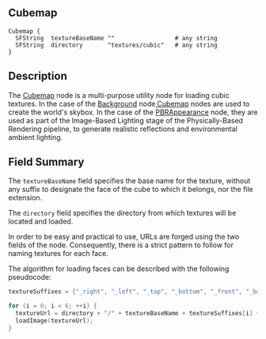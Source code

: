 ## Cubemap

```
Cubemap {
  SFString  textureBaseName ""                 # any string
  SFString  directory       "textures/cubic"   # any string
}
```

## Description

The [Cubemap](#cubemap) node is a multi-purpose utility node for loading cubic textures.
In the case of the [Background](background.md) node,[Cubemap](#cubemap) nodes are used to create the world's skybox.
In the case of the [PBRAppearance](pbrappearance.md) node, they are used as part of the Image-Based Lighting stage of the Physically-Based Rendering pipeline, to generate realistic reflections and environmental ambient lighting.



## Field Summary

The `textureBaseName` field specifies the base name for the texture, without any suffix to designate the face of the cube to which it belongs, nor the file extension.

The `directory` field specifies the directory from which textures will be located and loaded.

In order to be easy and practical to use, URLs are forged using the two fields of the node.
Consequently, there is a strict pattern to follow for naming textures for each face.

The algorithm for loading faces can be described with the following pseudocode:

```cpp
textureSuffixes = {"_right", "_left", "_top", "_bottom", "_front", "_back"};

for (i = 0; i < 6; ++i) {
  textureUrl = directory + "/" + textureBaseName + textureSuffixes[i] + ".jpg"
  loadImage(textureUrl);
}

```
